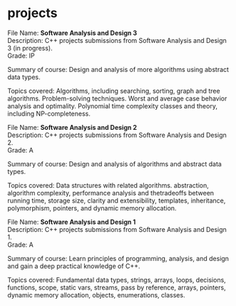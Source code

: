# projects

File Name: __Software Analysis and Design 3__  
Description: C++ projects submissions from Software Analysis and Design 3 (in progress).  
Grade: IP  

Summary of course:  Design and analysis of more algorithms using abstract data types.   

Topics covered:   	Algorithms, including searching, sorting, graph and tree algorithms. Problem-solving techniques. Worst and average case behavior analysis and optimality. Polynomial time complexity classes and theory, including NP-completeness.  
                    
File Name: __Software Analysis and Design 2__  
Description: C++ projects submissions from Software Analysis and Design 2.  
Grade: A  

Summary of course:  Design and analysis of algorithms and abstract data types. 

Topics covered:			Data structures with related algorithms. abstraction, algorithm complexity, performance analysis and thetradeoffs between running time, storage size, clarity and extensibility, templates, inheritance, polymorphism, pointers, and dynamic memory allocation.

File Name: __Software Analysis and Design 1__  
Description: C++ projects submissions from Software Analysis and Design 1.  
Grade: A  

Summary of course:  Learn principles of programming, analysis, and design and gain a deep practical knowledge of C++. 

Topics covered:			Fundamental data types, strings, arrays, loops, decisions, functions, scope, static vars, streams, pass by reference, arrays, pointers, dynamic memory allocation, objects, enumerations, classes.  
                    
